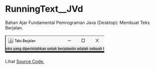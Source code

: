 # RunningText__JVd
Bahan Ajar Fundamental Pemrograman Java (Desktop): Membuat Teks Berjalan.<br><br>
<img src="https://github.com/RizkyKhapidsyah/RunningText__JVd/blob/master/rslts/001.gif"><br><br>
Lihat <a href="https://github.com/RizkyKhapidsyah/RunningText__JVd/tree/master/src">Source Code.</a>

